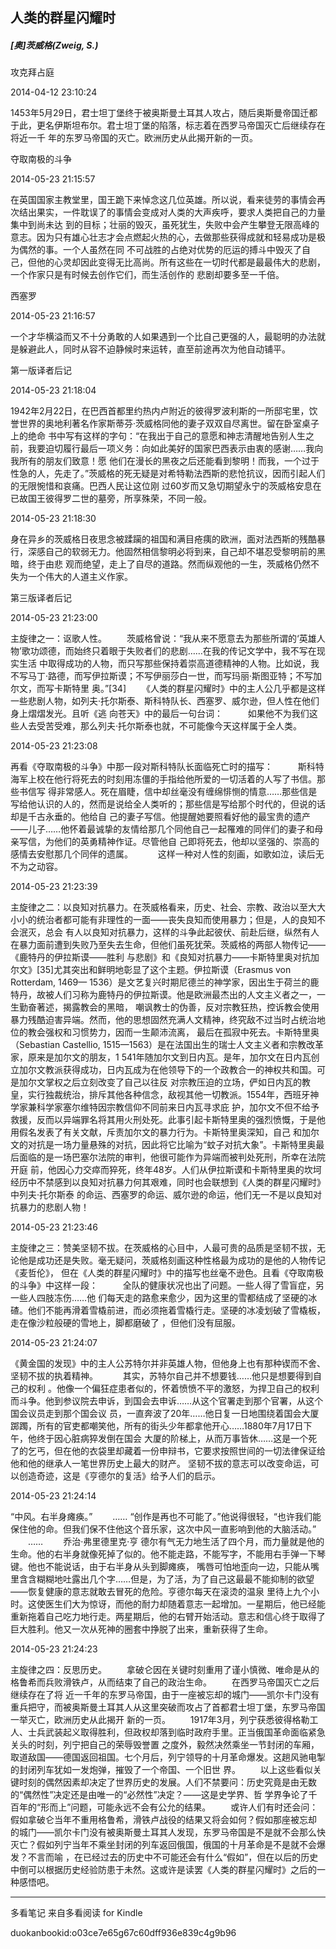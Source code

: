 ## 人类的群星闪耀时

##### [奥]茨威格(Zweig, S.)

  

  攻克拜占庭

  

2014-04-12 23:10:24

1453年5月29日，君士坦丁堡终于被奥斯曼土耳其人攻占，随后奥斯曼帝国迁都于此，更名伊斯坦布尔。君士坦丁堡的陷落，标志着在西罗马帝国灭亡后继续存在将近一千
年的东罗马帝国的灭亡。欧洲历史从此揭开新的一页。

  

  夺取南极的斗争

  

2014-05-23 21:15:57

在英国国家主教堂里，国王跪下来悼念这几位英雄。所以说，看来徒劳的事情会再次结出果实，一件耽误了的事情会变成对人类的大声疾呼，要求人类把自己的力量集中到尚未达
到的目标；壮丽的毁灭，虽死犹生，失败中会产生攀登无限高峰的意志。因为只有雄心壮志才会点燃起火热的心，去做那些获得成就和轻易成功是极为偶然的事。一个人虽然在同
不可战胜的占绝对优势的厄运的搏斗中毁灭了自己，但他的心灵却因此变得无比高尚。所有这些在一切时代都是最最伟大的悲剧，一个作家只是有时候去创作它们，而生活创作的
悲剧却要多至一千倍。

  

  西塞罗

  

2014-05-23 21:16:57

一个才华横溢而又不十分勇敢的人如果遇到一个比自己更强的人，最聪明的办法就是躲避此人，同时从容不迫静候时来运转，直至前途再次为他自动铺平。

  

  第一版译者后记

  

2014-05-23 21:18:04

1942年2月22日，在巴西首都里约热内卢附近的彼得罗波利斯的一所邸宅里，饮誉世界的奥地利著名作家斯蒂芬·茨威格同他的妻子双双自尽离世。留在卧室桌子上的绝命
书中写有这样的字句：“在我出于自己的意愿和神志清醒地告别人生之前，我要迫切履行最后一项义务：向如此美好的国家巴西表示由衷的感谢……我向我所有的朋友们致意！愿
他们在漫长的黑夜之后还能看到黎明！而我，一个过于性急的人，先走了。”茨威格的死无疑是对希特勒法西斯的悲怆抗议，因而引起人们的无限惋惜和哀痛。巴西人民让这位刚
过60岁而又急切期望永宁的茨威格安息在已故国王彼得罗二世的墓旁，所享殊荣，不同一般。

  

2014-05-23 21:18:30

身在异乡的茨威格日夜思念被蹂躏的祖国和满目疮痍的欧洲，面对法西斯的残酷暴行，深感自己的软弱无力。他固然相信黎明必将到来，自己却不堪忍受黎明前的黑暗，终于由悲
观而绝望，走上了自尽的道路。然而纵观他的一生，茨威格仍然不失为一个伟大的人道主义作家。

  

  第三版译者后记

  

2014-05-23 21:23:00

主旋律之一：讴歌人性。 　　茨威格曾说：“我从来不愿意去为那些所谓的‘英雄人物’歌功颂德，而始终只着眼于失败者们的悲剧……在我的传记文学中，我不写在现实生活
中取得成功的人物，而只写那些保持着崇高道德精神的人物。比如说，我不写马丁·路德，而写伊拉斯谟；不写伊丽莎白一世，而写玛丽·斯图亚特；不写加尔文，而写卡斯特里
奥。”[34] 　　《人类的群星闪耀时》中的主人公几乎都是这样一些悲剧人物，如列夫·托尔斯泰、斯科特队长、西塞罗、威尔逊，但人性在他们身上熠熠发光。且听《逃
向苍天》中的最后一句台词：   　　如果他不为我们这些人去受苦受难，那么列夫·托尔斯泰也就，不可能像今天这样属于全人类。

  

2014-05-23 21:23:08

再看《夺取南极的斗争》中那一段对斯科特队长面临死亡时的描写：   　　斯科特海军上校在他行将死去的时刻用冻僵的手指给他所爱的一切活着的人写了书信。那些书信写
得非常感人。死在眉睫，信中却丝毫没有缠绵悱恻的情意……那些信是写给他认识的人的，然而是说给全人类听的；那些信是写给那个时代的，但说的话却是千古永垂的。他给自
己的妻子写信。他提醒她要照看好他的最宝贵的遗产——儿子……他怀着最诚挚的友情给那几个同他自己一起罹难的同伴们的妻子和母亲写信，为他们的英勇精神作证。尽管他自
己即将死去，他却以坚强的、崇高的感情去安慰那几个同伴的遗属。   　　这样一种对人性的刻画，如歌如泣，读后无不为之动容。

  

2014-05-23 21:23:39

主旋律之二：以良知对抗暴力。在茨威格看来，历史、社会、宗教、政治以至大大小小的统治者都可能有非理性的一面——丧失良知而使用暴力；但是，人的良知不会泯灭，总会
有人以良知对抗暴力，这样的斗争此起彼伏、前赴后继，纵然有人在暴力面前遭到失败乃至失去生命，但他们虽死犹荣。茨威格的两部人物传记——《鹿特丹的伊拉斯谟——胜利
与悲剧》和《良知对抗暴力——卡斯特里奥对抗加尔文》[35]尤其突出和鲜明地彰显了这个主题。伊拉斯谟（Erasmus von Rotterdam, 1469—
1536）是文艺复兴时期尼德兰的神学家，因出生于荷兰的鹿特丹，故被人们习称为鹿特丹的伊拉斯谟。他是欧洲最杰出的人文主义者之一，一生勤奋著述，揭露教会的黑暗，
嘲讽教士的伪善，反对宗教狂热，控诉教会使用暴力残酷迫害异端。然而，他的思想固然充满人文精神，终究敌不过当时占统治地位的教会强权和习惯势力，因而一生颠沛流离，
最后在孤寂中死去。卡斯特里奥（Sebastian Castellio, 1515—1563）是在法国出生的瑞士人文主义者和宗教改革家，原来是加尔文的朋友，1
541年随加尔文到日内瓦。是年，加尔文在日内瓦创立加尔文教派获得成功，日内瓦成为在他领导下的一个政教合一的神权共和国。可是加尔文掌权之后立刻改变了自己以往反
对宗教压迫的立场，俨如日内瓦的教皇，实行独裁统治，排斥其他各种信念，敌视其他一切教派。1554年，西班牙神学家兼科学家塞尔维特因宗教信仰不同前来日内瓦寻求庇
护，加尔文不但不给予救援，反而以异端罪名将其用火刑处死。此事引起卡斯特里奥的强烈愤慨，于是他用假名发表了有关文献，斥责加尔文的暴力行为。卡斯特里奥深知，自己
和加尔文的对抗是一场力量悬殊的对抗，因此将它比喻为“蚊子对抗大象”。卡斯特里奥最后面临的是一场巴塞尔法院的审判，他很可能作为异端而被判处死刑，所幸在法院开庭
前，他因心力交瘁而猝死，终年48岁。人们从伊拉斯谟和卡斯特里奥的坎坷经历中不禁感到以良知对抗暴力何其艰难，同时也会联想到《人类的群星闪耀时》中列夫·托尔斯泰
的命运、西塞罗的命运、威尔逊的命运，他们无一不是以良知对抗暴力的悲剧人物！

  

2014-05-23 21:23:46

主旋律之三：赞美坚韧不拔。在茨威格的心目中，人最可贵的品质是坚韧不拔，无论他是成功还是失败。毫无疑问，茨威格刻画这种性格最为成功的是他的人物传记《麦哲伦》，
但在《人类的群星闪耀时》中的描写也丝毫不逊色。且看《夺取南极的斗争》中这样一段：   　　全队的健康状况也出了问题。一些人得了雪盲症，另一些人四肢冻伤……他
们每天走的路愈来愈少，因为这里的雪都结成了坚硬的冰碴。他们不能再滑着雪橇前进，而必须拖着雪橇行走。坚硬的冰凌划破了雪橇板，走在像沙粒般硬的雪地上，脚都磨破了
，但他们没有屈服。

  

2014-05-23 21:24:07

《黄金国的发现》中的主人公苏特尔并非英雄人物，但他身上也有那种锲而不舍、坚韧不拔的执着精神。   　　其实，苏特尔自己并不想要钱……他只是想要得到自己的权利
。他像一个偏狂症患者似的，怀着愤愤不平的激怒，为捍卫自己的权利而斗争。他到参议院去申诉，到国会去申诉……从这个官署走到那个官署，从这个国会议员走到那个国会议
员，一直奔波了20年……他日复一日地围绕着国会大厦踯躅，所有的官吏都嘲笑他，所有的街头少年都拿他开心……1880年7月17日下午，他终于因心脏病猝发倒在国会
大厦的阶梯上，从而万事皆休……这是一个死了的乞丐，但在他的衣袋里却藏着一份申辩书，它要求按照世间的一切法律保证给他和他的继承人一笔世界历史上最大的财产。
坚韧不拔的意志可以改变命运，可以创造奇迹，这是《亨德尔的复活》给予人们的启示。

  

2014-05-23 21:24:14

“中风。右半身瘫痪。” 　　……
“创作是再也不可能了。”他说得很轻，“也许我们能保住他的命。但我们保不住他这个音乐家，这次中风一直影响到他的大脑活动。” 　　…… 　　乔治·弗里德里克·亨
德尔有气无力地生活了四个月，而力量就是他的生命。他的右半身就像死掉了似的。他不能走路，不能写字，不能用右手弹一下琴键。他也不能说话，由于右半身从头到脚瘫痪，
嘴唇可怕地歪向一边，只能从嘴里含含糊糊地吐露出几个字……但是，为了活，为了自己这最最不能抑制的欲望——恢复健康的意志就敢去冒死的危险。亨德尔每天在滚烫的温泉
里待上九个小时。这使医生们大为惊讶，而他的耐力却随着意志一起增加。一星期后，他已经能重新拖着自己吃力地行走。两星期后，他的右臂开始活动。意志和信心终于取得了
巨大胜利。他又一次从死神的圈套中挣脱了出来，重新获得了生命。

  

2014-05-23 21:24:23

主旋律之四：反思历史。 　　拿破仑因在关键时刻重用了谨小慎微、唯命是从的格鲁希而兵败滑铁卢，从而结束了自己的政治生命。 　　在西罗马帝国灭亡之后继续存在了将
近一千年的东罗马帝国，由于一座被忘却的城门——凯尔卡门没有重兵把守，而被奥斯曼土耳其人从这里突破而攻占了首都君士坦丁堡，东罗马帝国一举灭亡，欧洲历史从此揭开
新的一页。 　　1917年3月，列宁获悉彼得格勒工人、士兵武装起义取得胜利，但政权却落到临时政府手里。正当俄国革命面临紧急关头的时刻，列宁把自己的荣辱毁誉置
之度外，毅然决然乘坐一节封闭的车厢，取道敌国——德国返回祖国。七个月后，列宁领导的十月革命爆发。这趟风驰电掣的封闭列车犹如一发炮弹，摧毁了一个帝国、一个旧世
界。 　　以上这些看似关键时刻的偶然因素却决定了世界历史的发展。人们不禁要问：历史究竟是由无数的“偶然性”决定还是由唯一的“必然性”决定？——这是史学界、哲
学界争论了千百年的“形而上”问题，可能永远不会有公允的结果。 　　或许人们有时还会问：假如拿破仑当年不重用格鲁希，滑铁卢战役的结果又将会如何？假如那座被忘却
的城门——凯尔卡门没有被奥斯曼土耳其人发现，东罗马帝国是不是就不会那么快灭亡？假如列宁当年不乘坐封闭的列车返回俄国，俄国的十月革命是不是就不会爆发？不言而喻
，在已经过去的历史中不可能还会有什么“假如”，但在以后的历史中倒可以根据历史经验防患于未然。这或许是读罢《人类的群星闪耀时》之后的一种感悟吧。

* * *

多看笔记 来自多看阅读 for Kindle

duokanbookid:o03ce7e65g67c60dff936e839c4g9b96

